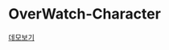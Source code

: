 # OverWatch-Character

<a href="http://wognsko94.dothome.co.kr/overwatch/index.html" target="_blank">데모보기</a>

